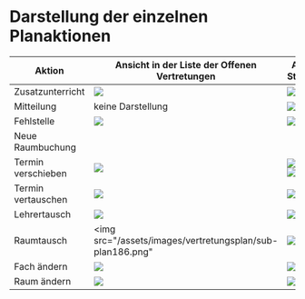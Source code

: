 # Darstellung der einzelnen Planaktionen

Aktion | Ansicht in der Liste der Offenen Vertretungen | Ansicht im Stundenplan
-|-|-
Zusatzunterricht|<img src="/assets/images/vertretungsplan/sub-plan172.jpg"> |<img src="/assets/images/vertretungsplan/sub-plan171.jpg"> 
Mitteilung|keine Darstellung |<img src="/assets/images/vertretungsplan/sub-plan173.jpg"> 
Fehlstelle|<img src="/assets/images/vertretungsplan/sub-plan175.jpg">|<img src="/assets/images/vertretungsplan/sub-plan174.jpg">
Neue Raumbuchung||
Termin verschieben|<img src="/assets/images/vertretungsplan/sub-plan182.png">|<img src="/assets/images/vertretungsplan/sub-plan180.png"><br><img src="/assets/images/vertretungsplan/sub-plan181.png">
Termin vertauschen|<img src="/assets/images/vertretungsplan/sub-plan188.png">|<img src="/assets/images/vertretungsplan/sub-plan187.png">
Lehrertausch|<img src="/assets/images/vertretungsplan/sub-plan184.png">|<img src="/assets/images/vertretungsplan/sub-plan183.png">
Raumtausch|<img src="/assets/images/vertretungsplan/sub-plan186.png"|<img src="/assets/images/vertretungsplan/sub-plan181.png">
Fach ändern|<img src="/assets/images/vertretungsplan/sub-plan178.jpg">|<img src="/assets/images/vertretungsplan/sub-plan176.jpg">
Raum ändern|<img src="/assets/images/vertretungsplan/sub-plan179.jpg">|<img src="/assets/images/vertretungsplan/sub-plan177.jpg">